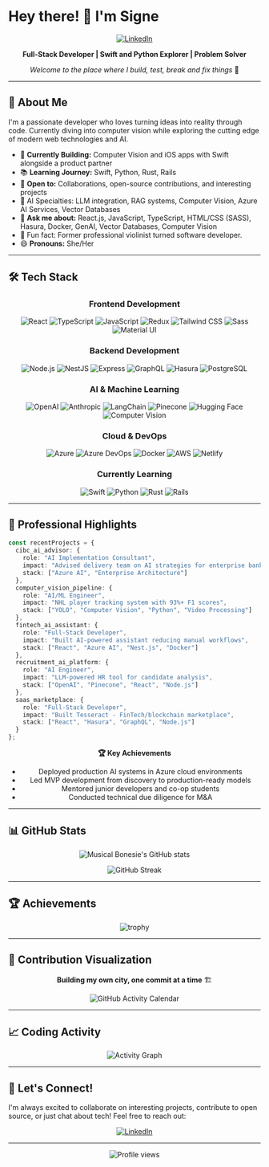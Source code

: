 # Hey there! 👋 I'm Signe 

<div align="center">
  
[![LinkedIn](https://img.shields.io/badge/LinkedIn-Connect-0077B5?style=for-the-badge&logo=linkedin&logoColor=white)](https://www.linkedin.com/in/signekurczaba/)

**Full-Stack Developer | Swift and Python Explorer | Problem Solver**

*Welcome to the place where I build, test, break and fix things* 🚀

</div>

---

## 🎯 About Me

I'm a passionate developer who loves turning ideas into reality through code. Currently diving into computer vision while exploring the cutting edge of modern web technologies and AI.

- 🎨 **Currently Building:** Computer Vision and iOS apps with Swift alongside a product partner
- 📚 **Learning Journey:** Swift, Python, Rust, Rails
- 🤝 **Open to:** Collaborations, open-source contributions, and interesting projects
- 🤖 AI Specialties: LLM integration, RAG systems, Computer Vision, Azure AI Services, Vector Databases
- 💬 **Ask me about:** React.js, JavaScript, TypeScript, HTML/CSS (SASS), Hasura, Docker, GenAI, Vector Databases, Computer Vision
- 🎻 Fun fact: Former professional violinist turned software developer.
- 😄 **Pronouns:** She/Her

---

## 🛠️ Tech Stack

<div align="center">

### Frontend Development
![React](https://img.shields.io/badge/React-61DAFB?style=for-the-badge&logo=react&logoColor=black)
![TypeScript](https://img.shields.io/badge/TypeScript-3178C6?style=for-the-badge&logo=typescript&logoColor=white)
![JavaScript](https://img.shields.io/badge/JavaScript-F7DF1E?style=for-the-badge&logo=javascript&logoColor=black)
![Redux](https://img.shields.io/badge/Redux-764ABC?style=for-the-badge&logo=redux&logoColor=white)
![Tailwind CSS](https://img.shields.io/badge/Tailwind_CSS-38B2AC?style=for-the-badge&logo=tailwind-css&logoColor=white)
![Sass](https://img.shields.io/badge/Sass-CC6699?style=for-the-badge&logo=sass&logoColor=white)
![Material UI](https://img.shields.io/badge/Material_UI-0081CB?style=for-the-badge&logo=material-ui&logoColor=white)

### Backend Development
![Node.js](https://img.shields.io/badge/Node.js-339933?style=for-the-badge&logo=node.js&logoColor=white)
![NestJS](https://img.shields.io/badge/NestJS-E0234E?style=for-the-badge&logo=nestjs&logoColor=white)
![Express](https://img.shields.io/badge/Express-000000?style=for-the-badge&logo=express&logoColor=white)
![GraphQL](https://img.shields.io/badge/GraphQL-E10098?style=for-the-badge&logo=graphql&logoColor=white)
![Hasura](https://img.shields.io/badge/Hasura-1EB4D4?style=for-the-badge&logo=hasura&logoColor=white)
![PostgreSQL](https://img.shields.io/badge/PostgreSQL-316192?style=for-the-badge&logo=postgresql&logoColor=white)

### AI & Machine Learning
![OpenAI](https://img.shields.io/badge/OpenAI-412991?style=for-the-badge&logo=openai&logoColor=white)
![Anthropic](https://img.shields.io/badge/Anthropic-191919?style=for-the-badge&logo=anthropic&logoColor=white)
![LangChain](https://img.shields.io/badge/LangChain-121212?style=for-the-badge&logo=chainlink&logoColor=white)
![Pinecone](https://img.shields.io/badge/Pinecone-000000?style=for-the-badge&logo=pinecone&logoColor=white)
![Hugging Face](https://img.shields.io/badge/Hugging_Face-FFD21E?style=for-the-badge&logo=huggingface&logoColor=black)
![Computer Vision](https://img.shields.io/badge/Computer_Vision-5C3EE8?style=for-the-badge&logo=opencv&logoColor=white)

### Cloud & DevOps
![Azure](https://img.shields.io/badge/Microsoft_Azure-0078D4?style=for-the-badge&logo=microsoft-azure&logoColor=white)
![Azure DevOps](https://img.shields.io/badge/Azure_DevOps-0078D7?style=for-the-badge&logo=azure-devops&logoColor=white)
![Docker](https://img.shields.io/badge/Docker-2496ED?style=for-the-badge&logo=docker&logoColor=white)
![AWS](https://img.shields.io/badge/AWS-232F3E?style=for-the-badge&logo=amazon-aws&logoColor=white)
![Netlify](https://img.shields.io/badge/Netlify-00C7B7?style=for-the-badge&logo=netlify&logoColor=white)

### Currently Learning
![Swift](https://img.shields.io/badge/Swift-FA7343?style=for-the-badge&logo=swift&logoColor=white)
![Python](https://img.shields.io/badge/Python-3776AB?style=for-the-badge&logo=python&logoColor=white)
![Rust](https://img.shields.io/badge/Rust-000000?style=for-the-badge&logo=rust&logoColor=white)
![Rails](https://img.shields.io/badge/Rails-CC0000?style=for-the-badge&logo=ruby-on-rails&logoColor=white)

</div>

---

## 💼 Professional Highlights

```typescript
const recentProjects = {
  cibc_ai_advisor: {
    role: "AI Implementation Consultant",
    impact: "Advised delivery team on AI strategies for enterprise banking",
    stack: ["Azure AI", "Enterprise Architecture"]
  },
  computer_vision_pipeline: {
    role: "AI/ML Engineer",
    impact: "NHL player tracking system with 93%+ F1 scores",
    stack: ["YOLO", "Computer Vision", "Python", "Video Processing"]
  },
  fintech_ai_assistant: {
    role: "Full-Stack Developer",
    impact: "Built AI-powered assistant reducing manual workflows",
    stack: ["React", "Azure AI", "Nest.js", "Docker"]
  },
  recruitment_ai_platform: {
    role: "AI Engineer",
    impact: "LLM-powered HR tool for candidate analysis",
    stack: ["OpenAI", "Pinecone", "React", "Node.js"]
  },
  saas_marketplace: {
    role: "Full-Stack Developer", 
    impact: "Built Tesseract - FinTech/blockchain marketplace",
    stack: ["React", "Hasura", "GraphQL", "Node.js"]
  }
};
```

<div align="center">

**🏆 Key Achievements**
- Deployed production AI systems in Azure cloud environments
- Led MVP development from discovery to production-ready models
- Mentored junior developers and co-op students
- Conducted technical due diligence for M&A

</div>

---

## 📊 GitHub Stats

<div align="center">

![Musical Bonesie's GitHub stats](https://github-readme-stats.vercel.app/api?username=Musical-Bonesie&count_private=true&show_icons=true&theme=dracula&hide_border=true&bg_color=0D1117)

![GitHub Streak](https://github-readme-streak-stats.herokuapp.com/?user=Musical-Bonesie&theme=dracula&hide_border=true&background=0D1117)

</div>

---

## 🏆 Achievements

<div align="center">

![trophy](https://github-profile-trophy.vercel.app/?username=Musical-Bonesie&theme=dracula&no-frame=true&row=1&column=6&margin-w=15&margin-h=15)

</div>

---

## 🌆 Contribution Visualization

<div align="center">

**Building my own city, one commit at a time** 🏗️

![GitHub Activity Calendar](https://ghchart.rshah.org/9745F5/Musical-Bonesie)

</div>

---

## 📈 Coding Activity

<div align="center">

![Activity Graph](https://github-readme-activity-graph.vercel.app/graph?username=Musical-Bonesie&theme=dracula&hide_border=true&bg_color=0D1117)

</div>

---

## 💼 Let's Connect!

I'm always excited to collaborate on interesting projects, contribute to open source, or just chat about tech! Feel free to reach out:

<div align="center">

[![LinkedIn](https://img.shields.io/badge/LinkedIn-Let's_Connect-0077B5?style=for-the-badge&logo=linkedin&logoColor=white)](https://www.linkedin.com/in/signekurczaba/)

</div>

---

<div align="center">
  <img src="https://komarev.com/ghpvc/?username=Musical-Bonesie&color=blueviolet&style=for-the-badge" alt="Profile views" />
</div>

